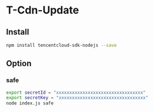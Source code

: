 # T-Cdn-Update

## Install

```sh
npm install tencentcloud-sdk-nodejs --save
```

## Option

### safe

```sh
export secretId = "xxxxxxxxxxxxxxxxxxxxxxxxxxxxxxxxx"
export secretKey = "xxxxxxxxxxxxxxxxxxxxxxxxxxxxxxxxx"
node index.js safe
```
